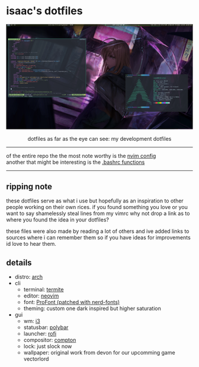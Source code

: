# isaac's dotfiles

![isaac's dotfiles](https://github.com/isaacmorneau/dotfiles/blob/master/.screenshot.png?raw=true)

<p align="center">
  dotfiles as far as the eye can see: my development dotfiles
</p>
<hr>

of the entire repo the the most note worthy is the [nvim config](https://github.com/isaacmorneau/dotfiles/blob/master/.config/nvim/init.vim)
<br/>
another that might be interesting is the [.bashrc functions](https://github.com/isaacmorneau/dotfiles/blob/master/.bashrc)

<hr>

## ripping note

these dotfiles serve as what i use but hopefully as an inspiration to other people working on their own rices. if you found something you love or you want to say shamelessly steal lines from my vimrc why not drop a link as to where you found the idea in your dotfiles?

these files were also made by reading a lot of others and ive added links to sources where i can remember them so if you have ideas for improvements id love to hear them.

## details

- distro: [arch](https://www.ubuntu.com/)
- cli
  - terminal: [termite](https://github.com/thestinger/termite)
  - editor: [neovim](https://github.com/neovim/neovim)
  - font: [ProFont (patched with nerd-fonts)](https://github.com/ryanoasis/nerd-fonts/tree/master/patched-fonts/ProFont)
  - theming: custom one dark inspired but higher saturation
- gui
  - wm: [i3](https://github.com/Airblader/i3)
  - statusbar: [polybar](https://github.com/jaagr/polybar)
  - launcher: [rofi](https://github.com/DaveDavenport/rofi)
  - compositor: [compton](https://github.com/chjj/compton)
  - lock: just slock now
  - wallpaper: original work from devon for our upcomming game vectorlord

